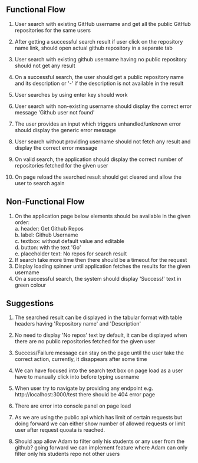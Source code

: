 Functional Flow 
----------------
1. User search with existing GitHub username and get all the public GitHub repositories for the same users 
2. After getting a successful search result if user click on the repository name link, should open actual github 
   repository in a separate tab

3. User search with existing github username having no public repository should not get any result 
4. On a successful search, the user should get a public repository name and its description or '-' if the description 
   is not available in the result
5. User searches by using enter key should work
6. User search with non-existing username should display the correct error message 'Github user not found'
7. The user provides an input which triggers unhandled/unknown error should display the generic error message 
8. User search without providing username should not fetch any result and display the correct error message 
9. On valid search, the application should display the correct number of repositories fetched for the given user
10. On page reload the searched result should get cleared and allow the user to search again

Non-Functional Flow
--------------------
1. On the application page below elements should be available in the given order: 
	\
	a. header: Get Github Repos \
	b. label: Github Username \
	c. textbox: without default value and editable \
	d. button: with the text 'Go' \
	e. placeholder text: No repos for search result
2. If search take more time then there should be a timeout for the request 
3. Display loading spinner until application fetches the results for the given username
4. On a successful search, the system should display 'Success!' text in green colour

Suggestions
-------------
1. The searched result can be displayed in the tabular format with table headers having 'Repository name' and 'Description'

2. No need to display 'No repos' text by default, it can be displayed when there are no public repositories fetched for 
    the given user 
3. Success/Failure message can stay on the page until the user take the correct action, currently, it disappears after 
    some time
4. We can have focused into the search text box on page load as a user have to manually click into before typing username 
5. When user try to navigate by providing any endpoint e.g. http://localhost:3000/test there should be 404 error page 
6. There are error into console panel on page load 
7. As we are using the public api which has limit of certain requests but doing forward we can either show number of 
    allowed requests or limit user after request quoata is reached.
8. Should app allow Adam to filter only his students or any user from the github? going forward we can implement feature
    where Adam can only filter only his students repo not other users


